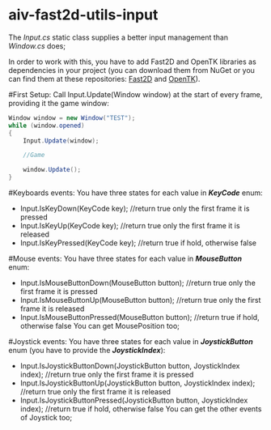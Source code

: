 # aiv-fast2d-utils-input
The *Input.cs* static class supplies a better input management than *Window.cs* does;

In order to work with this, you have to add Fast2D and OpenTK libraries as dependencies in your project
(you can download them from NuGet or you can find them at these repositories: [Fast2D](https://github.com/aiv01/aiv-fast2d) and [OpenTK](https://github.com/aiv01/opentk)).

#First Setup:
Call Input.Update(Window window) at the start of every frame, providing it the game window:
```cs
Window window = new Window("TEST");
while (window.opened)
{
	Input.Update(window);

	//Game

	window.Update();
}
```
#Keyboards events:
You have three states for each value in **_KeyCode_** enum:
+ Input.IsKeyDown(KeyCode key);		//return true only the first frame it is pressed
+ Input.IsKeyUp(KeyCode key);		//return true only the first frame it is released
+ Input.IsKeyPressed(KeyCode key);    	//return true if hold, otherwise false

#Mouse events:
You have three states for each value in **_MouseButton_** enum:
+ Input.IsMouseButtonDown(MouseButton button);		//return true only the first frame it is pressed
+ Input.IsMouseButtonUp(MouseButton button);		//return true only the first frame it is released
+ Input.IsMouseButtonPressed(MouseButton button);    	//return true if hold, otherwise false
You can get MousePosition too;

#Joystick events:
You have three states for each value in **_JoystickButton_** enum (you have to provide the **_JoystickIndex_**):
+ Input.IsJoystickButtonDown(JoystickButton button, JoystickIndex index);	//return true only the first frame it is pressed
+ Input.IsJoystickButtonUp(JoystickButton button, JoystickIndex index);		//return true only the first frame it is released
+ Input.IsJoystickButtonPressed(JoystickButton button, JoystickIndex index);    //return true if hold, otherwise false
You can get the other events of Joystick too;
